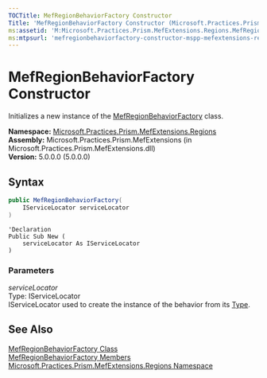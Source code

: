 ```yaml
---
TOCTitle: MefRegionBehaviorFactory Constructor
Title: 'MefRegionBehaviorFactory Constructor (Microsoft.Practices.Prism.MefExtensions.Regions)'
ms:assetid: 'M:Microsoft.Practices.Prism.MefExtensions.Regions.MefRegionBehaviorFactory.\#ctor(Microsoft.Practices.ServiceLocation.IServiceLocator)'
ms:mtpsurl: 'mefregionbehaviorfactory-constructor-mspp-mefextensions-regions.md'
---
```


# MefRegionBehaviorFactory Constructor

Initializes a new instance of the [MefRegionBehaviorFactory](/patterns-practices/reference/mefregionbehaviorfactory-class-mspp-mefextensions-regions) class.

**Namespace:** [Microsoft.Practices.Prism.MefExtensions.Regions](/patterns-practices/reference/mspp-mefextensions-regions-namespace)<br/>
**Assembly:** Microsoft.Practices.Prism.MefExtensions (in Microsoft.Practices.Prism.MefExtensions.dll)<br/>
**Version:** 5.0.0.0 (5.0.0.0)

## Syntax

```C#
public MefRegionBehaviorFactory(
	IServiceLocator serviceLocator
)
```
```VB
'Declaration
Public Sub New ( 
	serviceLocator As IServiceLocator
)
```

### Parameters

*serviceLocator*  
Type: IServiceLocator   
IServiceLocator used to create the instance of the behavior from its [Type](http://msdn.microsoft.com/en-us/library/42892f65).

## See Also

[MefRegionBehaviorFactory Class](/patterns-practices/reference/mefregionbehaviorfactory-class-mspp-mefextensions-regions)<br/>
[MefRegionBehaviorFactory Members](/patterns-practices/reference/mefregionbehaviorfactory-members-mspp-mefextensions-regions)<br/>
[Microsoft.Practices.Prism.MefExtensions.Regions Namespace](/patterns-practices/reference/mspp-mefextensions-regions-namespace)<br/>